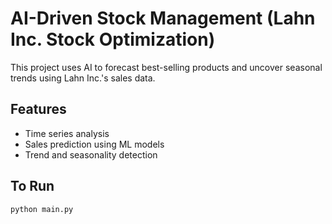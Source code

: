# AI-Driven Stock Management (Lahn Inc. Stock Optimization)

This project uses AI to forecast best-selling products and uncover seasonal trends using Lahn Inc.'s sales data.

## Features
- Time series analysis
- Sales prediction using ML models
- Trend and seasonality detection

## To Run
```bash
python main.py
